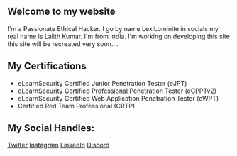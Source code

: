 ## Welcome to my website

I'm a Passionate Ethical Hacker. I go by name LexiLominite in socials my real name is Lalith Kumar. I'm from India. I'm working on developing this site this site will be recreated very soon....

## My Certifications
- eLearnSecurity Certified Junior Penetration Tester (eJPT)
- eLearnSecurity Certified Professional Penetration Tester (eCPPTv2)
- eLearnSecurity Certified Web Application Penetration Tester (eWPT)
- Certified Red Team Professional (CRTP)

## My Social Handles:

[Twitter](https://twitter.com/LexiLominite)
[Instagram](https://instagram.com/LexiLominite)
[LinkedIn](https://linkedin.com/in/LexiLominite)
[Discord](https://discord.gg/RsV4uZDXC8)
